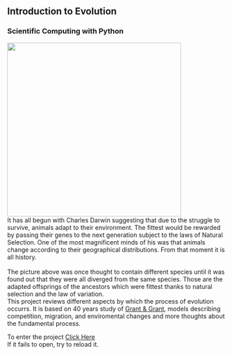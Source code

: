 ## Introduction to Evolution
### Scientific Computing with Python
<img src="https://upload.wikimedia.org/wikipedia/commons/a/ae/Darwin%27s_finches_by_Gould.jpg" width=400>

<div>
  It has all begun with Charles Darwin suggesting that due to the struggle to survive, animals adapt to their environment. The fittest would be rewarded by passing their genes to the next generation subject to the laws of Natural Selection. One of the most magnificent minds of his was that animals change according to their geographical distributions. From that moment it is all history. 
</div>
<br>
<div>
  The picture above was once thought to contain different species until it was found out that they were all diverged from the same species. Those are the adapted offsprings of the ancestors which were fittest thanks to natural selection and the law of variation.
</div>

<div> 
  This project reviews different aspects by which the process of evolution occurrs. It is based on 40 years study of
  <a href="https://press.princeton.edu/books/hardcover/9780691160467/40-years-of-evolution"> Grant & Grant</a>, models describing competition, migration, and enviromental changes and more thoughts about the fundamental process.
  
</div>

To enter the project <a href="https://github.com/yuvalmargules/Evolution-and-fitness-maximization/blob/master/evolution.ipynb"> Click Here </a> <br>
If it fails to open, try to reload it.
